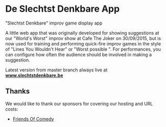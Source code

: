 # De Slechtst Denkbare App
"Slechtst Denkbare" improv game display app

A little web app that was originally developed for showing suggestions at our "World's Worst" improv show at Cafe The Joker on 30/09/2015, but is now used for training and performing quick-fire improv games in the style of "Lines You Wouldn't Hear" or "Worst possible <profession>". For performances, you can configure how often the audience should be involved in making a suggestion.

Latest version from master branch always live at **www.slechtstdenkbare.be**

## Thanks

We would like to thank our sponsors for covering our hosting and URL costs:
* [Friends Of Comedy](https://friendsofcomedy.webs.com/)
